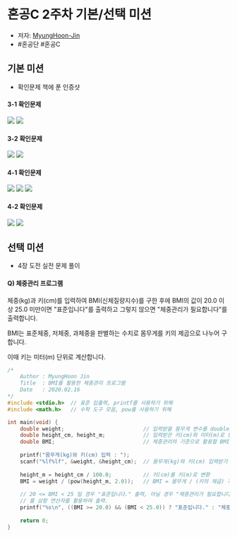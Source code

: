# 혼공C 2주차 기본/선택 미션
- 저자: [MyungHoon-Jin](https://github.com/jinmang2)
- #혼공단 #혼공C
## 기본 미션
- 확인문제 책에 푼 인증샷

#### 3-1 확인문제
<img src="https://github.com/jinmang2/HonGongC/blob/master/img/3-1-1.jpg?raw=true?raw=true" >
<img src="https://github.com/jinmang2/HonGongC/blob/master/img/3-1-2.jpg?raw=true?raw=true" >

#### 3-2 확인문제
<img src="https://github.com/jinmang2/HonGongC/blob/master/img/3-2-1.jpg?raw=true?raw=true" >
<img src="https://github.com/jinmang2/HonGongC/blob/master/img/3-2-2.jpg?raw=true?raw=true" >

#### 4-1 확인문제
<img src="https://github.com/jinmang2/HonGongC/blob/master/img/4-1-1.jpg?raw=true?raw=true" >
<img src="https://github.com/jinmang2/HonGongC/blob/master/img/4-1-2.jpg?raw=true?raw=true" >
<img src="https://github.com/jinmang2/HonGongC/blob/master/img/4-1-3.jpg?raw=true?raw=true" >

#### 4-2 확인문제
<img src="https://github.com/jinmang2/HonGongC/blob/master/img/4-2-1.jpg?raw=true?raw=true" >
<img src="https://github.com/jinmang2/HonGongC/blob/master/img/4-2-2.jpg?raw=true?raw=true" >

## 선택 미션
- 4장 도전 실전 문제 풀이

#### Q) 체중관리 프로그램
체중(kg)과 키(cm)를 입력하여 BMI(신체질량지수)를 구한 후에 BMI의 값이 20.0 이상 25.0 미만이면 "표준입니다"를 출력하고 그렇지 않으면 "체중관리가 필요합니다"를 출력합니다.

BMI는 표준체중, 저체중, 과체중을 판별하는 수치로 몸무게를 키의 제곱으로 나누어 구합니다.

이때 키는 미터(m) 단위로 계산합니다.

```c
/*
    Author : MyungHoon Jin
    Title  : BMI를 활용한 체중관리 프로그램
    Date   : 2020.02.16
*/
#include <stdio.h>  // 표준 입출력, printf를 사용하기 위해
#include <math.h>   // 수학 도구 모음, pow를 사용하기 위해

int main(void) {
    double weight;                         // 입력받을 몸무게 변수를 double로 선언
    double height_cm, height_m;            // 입력받은 키(cm)와 미터(m)로 변환할 변수를 double로 선언
    double BMI;                            // 체중관리의 기준으로 활용할 BMI 변수를 double로 선언
    
    printf("몸무게(kg)와 키(cm) 입력 : ");
    scanf("%lf%lf", &weight, &height_cm);  // 몸무게(kg)와 키(cm) 입력받기
    
    height_m = height_cm / 100.0;          // 키(cm)를 키(m)로 변환
    BMI = weight / (pow(height_m, 2.0));   // BMI = 몸무게 / (키의 제곱) 계산
    
    // 20 <= BMI < 25 일 경우 "표준입니다." 출력, 아닐 경우 "체중관리가 필요합니다."
    // 를 삼항 연산자를 활용하여 출력.
    printf("%s\n", ((BMI >= 20.0) && (BMI < 25.0)) ? "표준입니다." : "체중관리가 필요합니다.");
    
    return 0;
}
```
